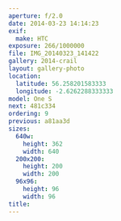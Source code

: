 ```yaml
---
aperture: f/2.0
date: 2014-03-23 14:14:23
exif:
  make: HTC
exposure: 266/1000000
file: IMG_20140323_141422
gallery: 2014-crail
layout: gallery-photo
location:
  latitude: 56.258201583333
  longitude: -2.6262288333333
model: One S
next: 481c334
ordering: 9
previous: a81aa3d
sizes:
  640w:
    height: 362
    width: 640
  200x200:
    height: 200
    width: 200
  96x96:
    height: 96
    width: 96
title: 
---
```

